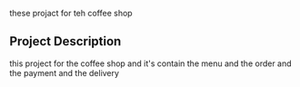 
these projact for teh coffee shop

## Project Description
this project for the coffee shop and it's contain the menu and the order and the payment and the delivery


